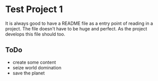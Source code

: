 # Test Project 1

It is always good to have a README file as a entry point of reading in a project.
The file doesn't have to be huge and perfect. As the project develops this file should too.

## ToDo

- create some content
- seize world domination
- save the planet
